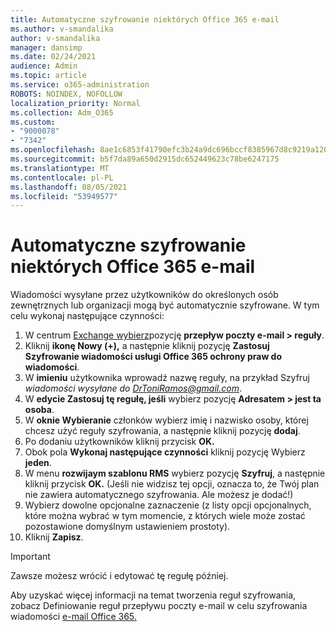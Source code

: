 ```yaml
---
title: Automatyczne szyfrowanie niektórych Office 365 e-mail
ms.author: v-smandalika
author: v-smandalika
manager: dansimp
ms.date: 02/24/2021
audience: Admin
ms.topic: article
ms.service: o365-administration
ROBOTS: NOINDEX, NOFOLLOW
localization_priority: Normal
ms.collection: Adm_O365
ms.custom:
- "9000078"
- "7342"
ms.openlocfilehash: 8ae1c6853f41790efc3b24a9dc696bccf8385967d8c9219a1200e287e6ce32a1
ms.sourcegitcommit: b5f7da89a650d2915dc652449623c78be6247175
ms.translationtype: MT
ms.contentlocale: pl-PL
ms.lasthandoff: 08/05/2021
ms.locfileid: "53949577"
---
```

# <a name="automatically-encrypt-certain-office-365-email-messages"></a>Automatyczne szyfrowanie niektórych Office 365 e-mail

Wiadomości wysyłane przez użytkowników do określonych osób zewnętrznych lub organizacji mogą być automatycznie szyfrowane. W tym celu wykonaj następujące czynności:

1. W centrum [Exchange wybierz](https://outlook.office365.com/ecp/)pozycję **przepływ poczty e-mail > reguły**. 
2. Kliknij **ikonę Nowy (+),** a następnie kliknij pozycję **Zastosuj Szyfrowanie wiadomości usługi Office 365 ochrony praw do wiadomości**.
3. W **imieniu** użytkownika wprowadź nazwę reguły, na przykład Szyfruj *wiadomości wysyłane do DrToniRamos@gmail.com*.
4. W **edycie Zastosuj tę regułę, jeśli** wybierz pozycję **Adresatem > jest ta osoba**. 
5. W **oknie Wybieranie** członków wybierz imię i nazwisko osoby, której chcesz użyć reguły szyfrowania, a następnie kliknij pozycję **dodaj**. 
6. Po dodaniu użytkowników kliknij przycisk **OK.**
7. Obok pola **Wykonaj następujące czynności** kliknij pozycję Wybierz **jeden**. 
8. W menu **rozwijaym szablonu RMS** wybierz pozycję **Szyfruj**, a następnie kliknij przycisk **OK.** (Jeśli nie widzisz tej opcji, oznacza to, że Twój plan nie zawiera automatycznego szyfrowania. Ale możesz je dodać!)
9. Wybierz dowolne opcjonalne zaznaczenie (z listy opcji opcjonalnych, które można wybrać w tym momencie, z których wiele może zostać pozostawione domyślnym ustawieniem prostoty).
10. Kliknij **Zapisz**.

> [!IMPORTANT]
> Zawsze możesz wrócić i edytować tę regułę później.

Aby uzyskać więcej informacji na temat tworzenia reguł szyfrowania, zobacz Definiowanie reguł przepływu poczty e-mail w celu szyfrowania wiadomości [e-mail Office 365.](https://docs.microsoft.com/microsoft-365/compliance/define-mail-flow-rules-to-encrypt-email)

